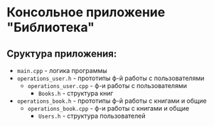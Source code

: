 # Консольное приложение "Библиотека"

## Сруктура приложения:
 - ```main.cpp``` -  логика программы
 - ```operations_user.h``` -  прототипы ф-й работы с пользователями
    - ```operations_user.cpp``` -  ф-и работы с пользователями
      - ```Books.h``` -  структура книг
 - ```operations_book.h``` -  прототипы ф-й работы с книгами и общие
    - ```operations_book.cpp``` -  ф-и работы с книгами и общие
      - ```Users.h``` -  структура пользователей
 